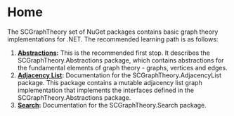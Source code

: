 ﻿# Home

The SCGraphTheory set of NuGet packages contains basic graph theory implementations for .NET.
The recommended learning path is as follows:

1. **[Abstractions](abstractions):** This is the recommended first stop.
   It describes the SCGraphTheory.Abstractions package, which contains abstractions for the fundamental elements of graph theory - graphs, vertices and edges.
1. **[Adjacency List](adjacency-list):** Documentation for the SCGraphTheory.AdjacencyList package.
   This package contains a mutable adjacency list graph implementation that implements the interfaces defined in the SCGraphTheory.Abstractions package.
1. **[Search](search):** Documentation for the SCGraphTheory.Search package.
